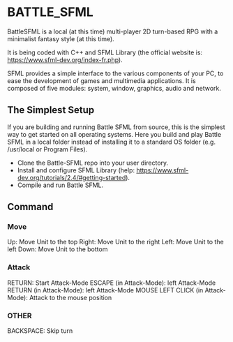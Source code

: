 # BATTLE_SFML

BattleSFML is a local (at this time) multi-player 2D turn-based RPG with a minimalist fantasy style (at this time).

It is being coded with C++ and SFML Library (the official website is: https://www.sfml-dev.org/index-fr.php).

SFML provides a simple interface to the various components of your PC, to ease the development of games and multimedia applications. It is composed of five modules: system, window, graphics, audio and network.



## The Simplest Setup

If you are building and running Battle SFML from source, this is the simplest way to get started on all operating systems. Here you build and play Battle SFML in a local folder instead of installing it to a standard OS folder (e.g. /usr/local or Program Files).

* Clone the Battle-SFML repo into your user directory.
* Install and configure SFML Library (help: https://www.sfml-dev.org/tutorials/2.4/#getting-started).
* Compile and run Battle SFML.


## Command

### Move
Up: Move Unit to the top
Right: Move Unit to the right
Left: Move Unit to the left
Down: Move Unit to the bottom

### Attack
RETURN: Start Attack-Mode
ESCAPE (in Attack-Mode): left Attack-Mode
RETURN (in Attack-Mode): left Attack-Mode
MOUSE LEFT CLICK (in Attack-Mode): Attack to the mouse position

### OTHER
BACKSPACE: Skip turn
